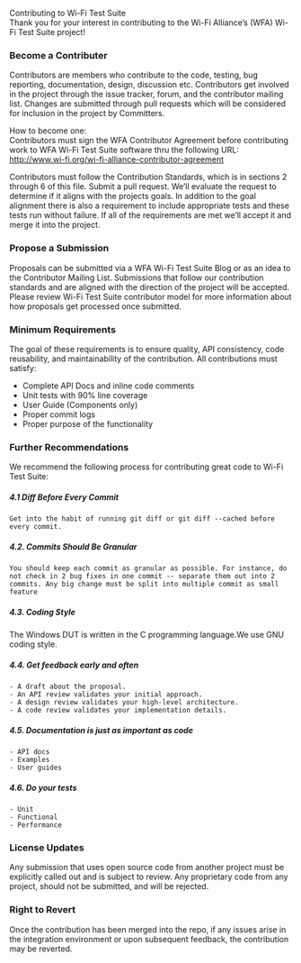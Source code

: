 <p>Contributing to Wi-Fi Test Suite<br>Thank you for your interest in contributing to the Wi-Fi Alliance’s (WFA) Wi-Fi Test Suite project!</p>
<h3 id="become-a-contributer"><a name="become-a-contributer" href="#become-a-contributer"></a>Become a Contributer</h3>
<p>Contributors are members who contribute to the code, testing, bug reporting, documentation, design, discussion etc. Contributors get involved in the project through the issue tracker, forum, and the contributor mailing list. Changes are submitted through pull requests which will be considered for inclusion in the project by Committers.</p>
<p>How to become one:<br>Contributors must sign the WFA Contributor Agreement before contributing work to WFA Wi-Fi Test Suite software thru the following URL:<br><a href="http://www.wi-fi.org/wi-fi-alliance-contributor-agreement">http://www.wi-fi.org/wi-fi-alliance-contributor-agreement</a></p>
<p>Contributors must follow the Contribution Standards, which is in sections 2 through 6 of this file. Submit a pull request. We’ll evaluate the request to determine if it aligns with the projects goals. In addition to the goal alignment there is also a requirement to include appropriate tests and these tests run without failure. If all of the requirements are met we’ll accept it and merge it into the project.</p>
<h3 id="propose-a-submission"><a name="propose-a-submission" href="#propose-a-submission"></a>Propose a Submission</h3>
<p>Proposals can be submitted via a WFA Wi-Fi Test Suite Blog or as an idea to the Contributor Mailing List. Submissions that follow our contribution standards and are aligned with the direction of the project will be accepted. Please review Wi-Fi Test Suite contributor model for more information about how proposals get processed once submitted.</p>
<h3 id="minimum-requirements"><a name="minimum-requirements" href="#minimum-requirements"></a>Minimum Requirements</h3>
<p>The goal of these requirements is to ensure quality, API consistency, code reusability, and maintainability of the contribution. All contributions must satisfy:</p>
<ul>
<li>Complete API Docs and inline code comments</li><li>Unit tests with 90% line coverage</li><li>User Guide (Components only)</li><li>Proper commit logs</li><li>Proper purpose of the functionality</li></ul>
<h3 id="further-recommendations"><a name="further-recommendations" href="#further-recommendations"></a>Further Recommendations</h3>
<p>We recommend the following process for contributing great code to Wi-Fi Test Suite:</p>
<h5 id="4.1-diff-before-every-commit"><a name="4.1-diff-before-every-commit" href="#4.1-diff-before-every-commit"></a>4.1 Diff Before Every Commit</h5>
<pre><code>Get into the habit of running git diff or git diff --cached before every commit.
</code></pre><h5 id="4.2.-commits-should-be-granular"><a name="4.2.-commits-should-be-granular" href="#4.2.-commits-should-be-granular"></a>4.2. Commits Should Be Granular</h5>
<pre><code>You should keep each commit as granular as possible. For instance, do not check in 2 bug fixes in one commit -- separate them out into 2 commits. Any big change must be split into multiple commit as small feature
</code></pre><h5 id="4.3.-coding-style"><a name="4.3.-coding-style" href="#4.3.-coding-style"></a>4.3. Coding Style</h5>
<p>The Windows DUT is written in the C programming language.We use GNU coding style.</p>
<h5 id="4.4.-get-feedback-early-and-often"><a name="4.4.-get-feedback-early-and-often" href="#4.4.-get-feedback-early-and-often"></a>4.4. Get feedback early and often</h5>
<pre><code>- A draft about the proposal.
- An API review validates your initial approach.
- A design review validates your high-level architecture.
- A code review validates your implementation details.
</code></pre><h5 id="4.5.-documentation-is-just-as-important-as-code"><a name="4.5.-documentation-is-just-as-important-as-code" href="#4.5.-documentation-is-just-as-important-as-code"></a>4.5. Documentation is just as important as code</h5>
<pre><code>- API docs
- Examples
- User guides
</code></pre><h5 id="4.6.-do-your-tests"><a name="4.6.-do-your-tests" href="#4.6.-do-your-tests"></a>4.6. Do your tests</h5>
<pre><code>- Unit
- Functional
- Performance
</code></pre><h3 id="license-updates"><a name="license-updates" href="#license-updates"></a>License Updates</h3>
<p>Any submission that uses open source code from another project must be explicitly called out and is subject to review. Any proprietary code from any project, should not be submitted, and will be rejected.</p>
<h3 id="right-to-revert"><a name="right-to-revert" href="#right-to-revert"></a>Right to Revert</h3>
<p>Once the contribution has been merged into the repo, if any issues arise in the integration environment or upon subsequent feedback, the contribution may be reverted.</p>
